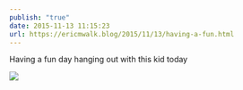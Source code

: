 ```yaml
---
publish: "true"
date: 2015-11-13 11:15:23
url: https://ericmwalk.blog/2015/11/13/having-a-fun.html
---
```


Having a fun day hanging out with this kid today

![](https://ericmwalk.blog/uploads/2022/2fcd33cb24.jpg)